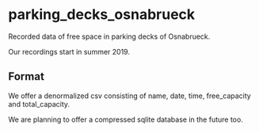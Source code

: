 # parking_decks_osnabrueck
Recorded data of free space in parking decks of Osnabrueck.

Our recordings start in summer 2019.

## Format
We offer a denormalized csv consisting of name, date, time, free_capacity and total_capacity.

We are planning to offer a compressed sqlite database in the future too.
